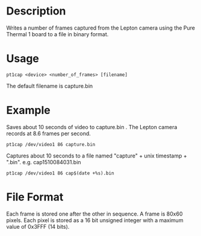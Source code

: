 
# Description

Writes a number of frames captured from the Lepton camera using the Pure Thermal 1 board to a file in binary format.

# Usage

`pt1cap <device> <number_of_frames> [filename]`

The default filename is capture.bin

# Example 

Saves about 10 seconds of video to capture.bin . The Lepton camera records at 8.6 frames per second.

`pt1cap /dev/video1 86 capture.bin`


Captures about 10 seconds to a file named "capture" + unix timestamp + ".bin". e.g. cap1510084031.bin

`pt1cap /dev/video1 86 cap$(date +%s).bin`


# File Format

Each frame is stored one after the other in sequence. A frame is 80x60 pixels. Each pixel is stored as a 16 bit unsigned integer with a maximum value of 0x3FFF (14 bits). 
